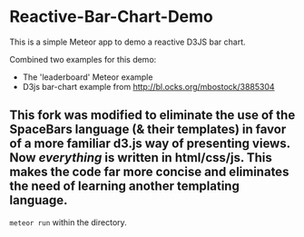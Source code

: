 Reactive-Bar-Chart-Demo
=======================

This is a simple Meteor app to demo a reactive D3JS bar chart.

Combined two examples for this demo:
 - The 'leaderboard' Meteor example
 - D3js bar-chart example from http://bl.ocks.org/mbostock/3885304

This fork was modified to eliminate the use of the SpaceBars language (& their templates) in favor of a more familiar d3.js way of presenting views. Now *everything* is written in html/css/js. This makes the code far more concise and eliminates the need of learning another templating language.
 --------
`meteor run` within the directory.

